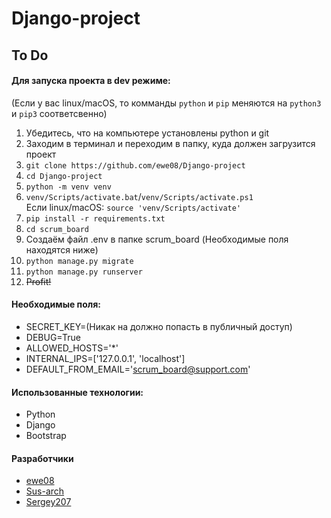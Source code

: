 # Django-project

## To Do

#### Для запуска проекта в dev режиме:

(Если у вас linux/macOS, то комманды `python` и `pip` меняются на `python3` и `pip3` соответсвенно)

1. Убедитесь, что на компьютере установлены python и git
2. Заходим в терминал и переходим в папку, куда должен загрузится проект
3. `git clone https://github.com/ewe08/Django-project`
4. `cd Django-project`
5. `python -m venv venv`
6. `venv/Scripts/activate.bat`/`venv/Scripts/activate.ps1` <br> Если
   linux/macOS: `source 'venv/Scripts/activate'`
7. `pip install -r requirements.txt`
8. `cd scrum_board`
9. Создаём файл .env в папке scrum_board (Необходимые поля находятся ниже)
10. `python manage.py migrate`
11. `python manage.py runserver`
12. ~~Profit!~~

#### Необходимые поля:

- SECRET_KEY=(Никак на должно попасть в публичный доступ)
- DEBUG=True
- ALLOWED_HOSTS='*'
- INTERNAL_IPS=['127.0.0.1', 'localhost']
- DEFAULT_FROM_EMAIL='scrum_board@support.com'

#### Использованные технологии:

- Python
- Django
- Bootstrap

#### Разработчики
- [ewe08](https://github.com/ewe08)
- [Sus-arch](https://github.com/Sus-arch)
- [Sergey207](https://github.com/Sergey207)
